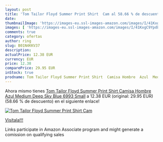 ```yaml
---
layout: post
title: 'Tom Tailor Floyd Summer Print Shirt  Cam al 58.66 % de descuento'
date: 
thumbnailImage: 'https://images-eu.ssl-images-amazon.com/images/I/41KxgC9YpdL._SL200_.jpg'
images: [ 'https://images-eu.ssl-images-amazon.com/images/I/41KxgC9YpdL._SL200_.jpg' ]
comments: true
category: ofertas
author: ring
slug: B01N4KKV37
description:
actualPrice: 12.38 EUR
currency: EUR
price: 12.38
comparePrice: 29.95 EUR
inStock: true
prodname: Tom Tailor Floyd Summer Print Shirt  Camisa Hombre  Azul  Medium Deep Sky Blue 6993   Small
---
```


Ahora mismo tienes [Tom Tailor Floyd Summer Print Shirt  Camisa Hombre  Azul  Medium Deep Sky Blue 6993   Small](https://www.amazon.es/dp/B01N4KKV37/?tag=tolees-21) a 12.38 EUR (original: 29.95 EUR) (58.66 %  de descuento) en el siguiente enlace!

[![Tom Tailor Floyd Summer Print Shirt  Cam](https://images-eu.ssl-images-amazon.com/images/I/41KxgC9YpdL._SL200_.jpg)](https://www.amazon.es/dp/B01N4KKV37/?tag=tolees-21)

[Visítala!!!](https://www.amazon.es/dp/B01N4KKV37/?tag=tolees-21)

Links participate in Amazon Associate program and might generate a comission on qualifying sales
